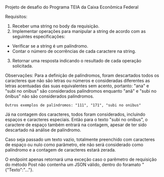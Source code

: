 Projeto de desafio do Programa TEIA da Caixa Econômica Federal

Requisitos: 
1. Receber uma string no body da requisição.   
2. Implementar operações para manipular a string de acordo com as seguintes especificações:
- Verificar se a string é um palíndromo. 
- Contar o número de ocorrências de cada caractere na string.
3. Retornar uma resposta indicando o resultado de cada operação solicitada. 


Observações:
  Para a definição de palíndromos, foram descartados todos os caracteres que não são letras ou números e consideradas diferentes as letras acentuadas das suas equivalentes sem acento, portanto:
    "ana" e "subi no onibus" são considerados palíndromos enquanto "anã" e "subi no ônibus" não são considerados palíndromos.

    Outros exemplos de palíndromos: "111", "171", "subi no onibus"

  Já na contagem dos caracteres, todos foram considerados, incluindo espaços e caracteres especiais. Então para o texto "subi no onibus",
  o caractere de espaço também entrará na contagem, apesar de ter sido descartado ná análise de palíndromo.

  Caso seja passado um texto vazio, totalmente preenchido com caracteres de espaço ou nulo como parâmetro, ele não será considerado como palíndromo e a contagem de caracteres estará zerada.

  O endpoint apenas retornará uma exceção caso o parêmetro de requisição do método Post não contenha um JSON válido, dentro do foramato "{"Texto":"..."}.
  
